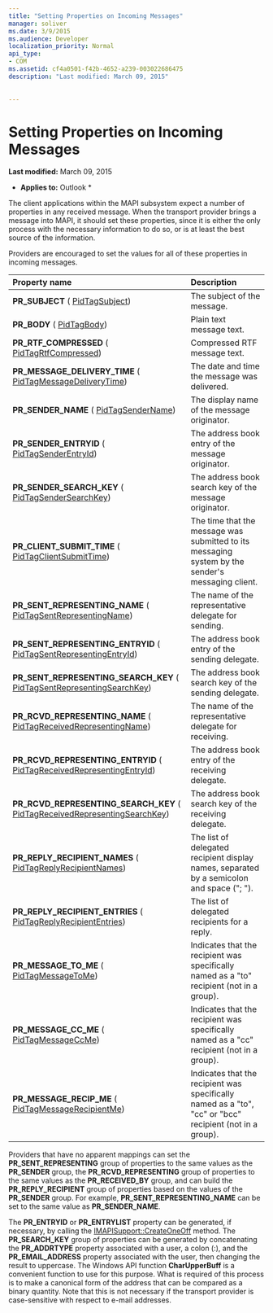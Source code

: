 ```yaml
---
title: "Setting Properties on Incoming Messages"
manager: soliver
ms.date: 3/9/2015
ms.audience: Developer
localization_priority: Normal
api_type:
- COM
ms.assetid: cf4a0501-f42b-4652-a239-003022686475
description: "Last modified: March 09, 2015"
 
 
---
```


# Setting Properties on Incoming Messages

 **Last modified:** March 09, 2015 
  
 * **Applies to:** Outlook * 
  
The client applications within the MAPI subsystem expect a number of properties in any received message. When the transport provider brings a message into MAPI, it should set these properties, since it is either the only process with the necessary information to do so, or is at least the best source of the information.
  
Providers are encouraged to set the values for all of these properties in incoming messages.
  
|**Property name**|**Description**|
|:-----|:-----|
|**PR_SUBJECT** ( [PidTagSubject](pidtagsubject-canonical-property.md))  <br/> |The subject of the message.  <br/> |
|**PR_BODY** ( [PidTagBody](pidtagbody-canonical-property.md))  <br/> |Plain text message text.  <br/> |
|**PR_RTF_COMPRESSED** ( [PidTagRtfCompressed](pidtagrtfcompressed-canonical-property.md))  <br/> |Compressed RTF message text.  <br/> |
|**PR_MESSAGE_DELIVERY_TIME** ( [PidTagMessageDeliveryTime](pidtagmessagedeliverytime-canonical-property.md))  <br/> |The date and time the message was delivered.  <br/> |
|**PR_SENDER_NAME** ( [PidTagSenderName](pidtagsendername-canonical-property.md))  <br/> |The display name of the message originator.  <br/> |
|**PR_SENDER_ENTRYID** ( [PidTagSenderEntryId](pidtagsenderentryid-canonical-property.md))  <br/> |The address book entry of the message originator.  <br/> |
|**PR_SENDER_SEARCH_KEY** ( [PidTagSenderSearchKey](pidtagsendersearchkey-canonical-property.md))  <br/> |The address book search key of the message originator.  <br/> |
|**PR_CLIENT_SUBMIT_TIME** ( [PidTagClientSubmitTime](pidtagclientsubmittime-canonical-property.md))  <br/> |The time that the message was submitted to its messaging system by the sender's messaging client.  <br/> |
|**PR_SENT_REPRESENTING_NAME** ( [PidTagSentRepresentingName](pidtagsentrepresentingname-canonical-property.md))  <br/> |The name of the representative delegate for sending.  <br/> |
|**PR_SENT_REPRESENTING_ENTRYID** ( [PidTagSentRepresentingEntryId](pidtagsentrepresentingentryid-canonical-property.md))  <br/> |The address book entry of the sending delegate.  <br/> |
|**PR_SENT_REPRESENTING_SEARCH_KEY** ( [PidTagSentRepresentingSearchKey](pidtagsentrepresentingsearchkey-canonical-property.md))  <br/> |The address book search key of the sending delegate.  <br/> |
|**PR_RCVD_REPRESENTING_NAME** ( [PidTagReceivedRepresentingName](pidtagreceivedrepresentingname-canonical-property.md))  <br/> |The name of the representative delegate for receiving.  <br/> |
|**PR_RCVD_REPRESENTING_ENTRYID** ( [PidTagReceivedRepresentingEntryId](pidtagreceivedrepresentingentryid-canonical-property.md))  <br/> |The address book entry of the receiving delegate.  <br/> |
|**PR_RCVD_REPRESENTING_SEARCH_KEY** ( [PidTagReceivedRepresentingSearchKey](pidtagreceivedrepresentingsearchkey-canonical-property.md))  <br/> |The address book search key of the receiving delegate.  <br/> |
|**PR_REPLY_RECIPIENT_NAMES** ( [PidTagReplyRecipientNames](pidtagreplyrecipientnames-canonical-property.md))  <br/> |The list of delegated recipient display names, separated by a semicolon and space ("; ").  <br/> |
|**PR_REPLY_RECIPIENT_ENTRIES** ( [PidTagReplyRecipientEntries](pidtagreplyrecipiententries-canonical-property.md))  <br/> |The list of delegated recipients for a reply.  <br/> |
|**PR_MESSAGE_TO_ME** ( [PidTagMessageToMe](pidtagmessagetome-canonical-property.md))  <br/> |Indicates that the recipient was specifically named as a "to" recipient (not in a group).  <br/> |
|**PR_MESSAGE_CC_ME** ( [PidTagMessageCcMe](pidtagmessageccme-canonical-property.md))  <br/> |Indicates that the recipient was specifically named as a "cc" recipient (not in a group).  <br/> |
|**PR_MESSAGE_RECIP_ME** ( [PidTagMessageRecipientMe](pidtagmessagerecipientme-canonical-property.md))  <br/> |Indicates that the recipient was specifically named as a "to", "cc" or "bcc" recipient (not in a group).  <br/> |
   
Providers that have no apparent mappings can set the **PR_SENT_REPRESENTING** group of properties to the same values as the **PR_SENDER** group, the **PR_RCVD_REPRESENTING** group of properties to the same values as the **PR_RECEIVED_BY** group, and can build the **PR_REPLY_RECIPIENT** group of properties based on the values of the **PR_SENDER** group. For example, **PR_SENT_REPRESENTING_NAME** can be set to the same value as **PR_SENDER_NAME**.
  
The **PR_ENTRYID** or **PR_ENTRYLIST** property can be generated, if necessary, by calling the [IMAPISupport::CreateOneOff](imapisupport-createoneoff.md) method. The **PR_SEARCH_KEY** group of properties can be generated by concatenating the **PR_ADDRTYPE** property associated with a user, a colon (:), and the **PR_EMAIL_ADDRESS** property associated with the user, then changing the result to uppercase. The Windows API function **CharUpperBuff** is a convenient function to use for this purpose. What is required of this process is to make a canonical form of the address that can be compared as a binary quantity. Note that this is not necessary if the transport provider is case-sensitive with respect to e-mail addresses. 
  

